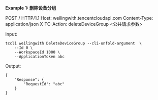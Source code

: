 **Example 1: 删除设备分组**

	
POST / HTTP/1.1
Host: weilingwith.tencentcloudapi.com
Content-Type: application/json
X-TC-Action: deleteDeviceGroup
<公共请求参数>

Input: 

```
tccli weilingwith DeleteDeviceGroup --cli-unfold-argument  \
    --Id 0 \
    --WorkspaceId 1000 \
    --ApplicationToken abc
```

Output: 
```
{
    "Response": {
        "RequestId": "abc"
    }
}
```

